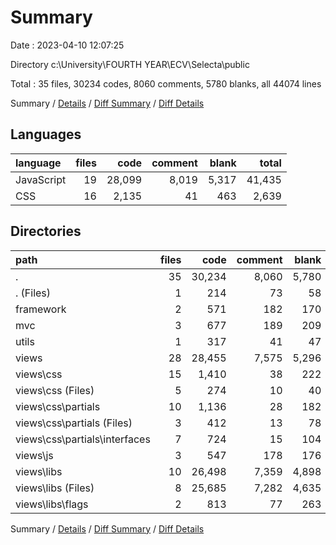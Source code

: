 # Summary

Date : 2023-04-10 12:07:25

Directory c:\\University\\FOURTH YEAR\\ECV\\Selecta\\public

Total : 35 files,  30234 codes, 8060 comments, 5780 blanks, all 44074 lines

Summary / [Details](details.md) / [Diff Summary](diff.md) / [Diff Details](diff-details.md)

## Languages
| language | files | code | comment | blank | total |
| :--- | ---: | ---: | ---: | ---: | ---: |
| JavaScript | 19 | 28,099 | 8,019 | 5,317 | 41,435 |
| CSS | 16 | 2,135 | 41 | 463 | 2,639 |

## Directories
| path | files | code | comment | blank | total |
| :--- | ---: | ---: | ---: | ---: | ---: |
| . | 35 | 30,234 | 8,060 | 5,780 | 44,074 |
| . (Files) | 1 | 214 | 73 | 58 | 345 |
| framework | 2 | 571 | 182 | 170 | 923 |
| mvc | 3 | 677 | 189 | 209 | 1,075 |
| utils | 1 | 317 | 41 | 47 | 405 |
| views | 28 | 28,455 | 7,575 | 5,296 | 41,326 |
| views\\css | 15 | 1,410 | 38 | 222 | 1,670 |
| views\\css (Files) | 5 | 274 | 10 | 40 | 324 |
| views\\css\\partials | 10 | 1,136 | 28 | 182 | 1,346 |
| views\\css\\partials (Files) | 3 | 412 | 13 | 78 | 503 |
| views\\css\\partials\\interfaces | 7 | 724 | 15 | 104 | 843 |
| views\\js | 3 | 547 | 178 | 176 | 901 |
| views\\libs | 10 | 26,498 | 7,359 | 4,898 | 38,755 |
| views\\libs (Files) | 8 | 25,685 | 7,282 | 4,635 | 37,602 |
| views\\libs\\flags | 2 | 813 | 77 | 263 | 1,153 |

Summary / [Details](details.md) / [Diff Summary](diff.md) / [Diff Details](diff-details.md)
